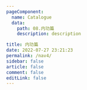 ```yaml
---
pageComponent:
  name: Catalogue
  data:
    path: 08.内功篇
    description: description

title: 内功篇
date: 2022-07-27 23:21:23
permalink: /nav4/
sidebar: false
article: false
comment: false
editLink: false
---
```

